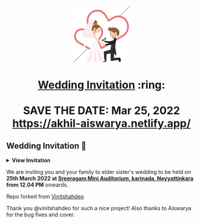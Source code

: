 
<p align="center"><a href="https://akhil-aiswarya.netlify.app"><img src="./assets/wedding.gif" width="150px" height="150px"/></a></p>
<h1 align="center"><a href="https://akhil-aiswarya.netlify.app">Wedding Invitation</a> :ring: <br> <br> SAVE THE DATE: Mar 25, 2022 <br> <a href="https://akhil-aiswarya.netlify.app/">https://akhil-aiswarya.netlify.app/</a></h1>


## Wedding Invitation :ring:

<details>
  <summary><strong>View Invitation</strong></summary>
  <a href="https://akhil-aiswarya.netlify.app"><img src="https://raw.githubusercontent.com/athulvis/akhil-aiswarya/main/invitation/invitation.jpg" /></a>
</details>

We are inviting you and your family to elder sister's wedding to be held on **25th March 2022 at [Sreeragam Mini Auditorium, karinada, Neyyattinkara](https://maps.app.goo.gl/vMH3qJdNevcRn3XaA) from 12.04 PM** onwards.

Repo forked from [Vinitshahdeo](https://github.com/vinitshahdeo/Wedding-Invitation)

Thank you @vinitshahdeo for such a nice project! Also thanks to Aiswarya for the bug fixes and cover.
